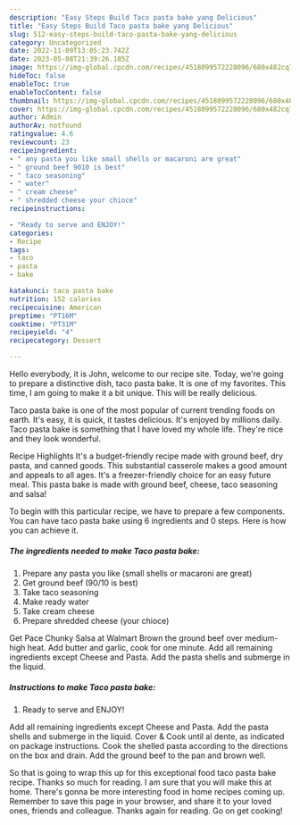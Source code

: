 ```yaml
---
description: "Easy Steps Build Taco pasta bake yang Delicious"
title: "Easy Steps Build Taco pasta bake yang Delicious"
slug: 512-easy-steps-build-taco-pasta-bake-yang-delicious
category: Uncategorized
date: 2022-11-09T13:05:23.742Z
date: 2023-05-08T21:39:26.185Z
image: https://img-global.cpcdn.com/recipes/4518099572228096/680x482cq70/taco-pasta-bake-recipe-main-photo.jpg
hideToc: false
enableToc: true
enableTocContent: false
thumbnail: https://img-global.cpcdn.com/recipes/4518099572228096/680x482cq70/taco-pasta-bake-recipe-main-photo.jpg
cover: https://img-global.cpcdn.com/recipes/4518099572228096/680x482cq70/taco-pasta-bake-recipe-main-photo.jpg
author: Admin
authorAv: notfound
ratingvalue: 4.6
reviewcount: 23
recipeingredient:
- " any pasta you like small shells or macaroni are great"
- " ground beef 9010 is best"
- " taco seasoning"
- " water"
- " cream cheese"
- " shredded cheese your chioce"
recipeinstructions:

- "Ready to serve and ENJOY!"
categories:
- Recipe
tags:
- taco
- pasta
- bake

katakunci: taco pasta bake 
nutrition: 152 calories
recipecuisine: American
preptime: "PT16M"
cooktime: "PT31M"
recipeyield: "4"
recipecategory: Dessert

---
```



Hello everybody, it is John, welcome to our recipe site. Today, we're going to prepare a distinctive dish, taco pasta bake. It is one of my favorites. This time, I am going to make it a bit unique. This will be really delicious.

Taco pasta bake is one of the most popular of current trending foods on earth. It's easy, it is quick, it tastes delicious. It's enjoyed by millions daily. Taco pasta bake is something that I have loved my whole life. They're nice and they look wonderful.

Recipe Highlights It&#39;s a budget-friendly recipe made with ground beef, dry pasta, and canned goods. This substantial casserole makes a good amount and appeals to all ages. It&#39;s a freezer-friendly choice for an easy future meal. This pasta bake is made with ground beef, cheese, taco seasoning and salsa!


To begin with this particular recipe, we have to prepare a few components. You can have taco pasta bake using 6 ingredients and 0 steps. Here is how you can achieve it.

<!--inarticleads1-->

##### The ingredients needed to make Taco pasta bake:

1. Prepare  any pasta you like (small shells or macaroni are great)
1. Get  ground beef (90/10 is best)
1. Take  taco seasoning
1. Make ready  water
1. Take  cream cheese
1. Prepare  shredded cheese (your chioce)


Get Pace Chunky Salsa at Walmart Brown the ground beef over medium-high heat. Add butter and garlic, cook for one minute. Add all remaining ingredients except Cheese and Pasta. Add the pasta shells and submerge in the liquid. 

<!--inarticleads2-->

##### Instructions to make Taco pasta bake:


1. Ready to serve and ENJOY!

Add all remaining ingredients except Cheese and Pasta. Add the pasta shells and submerge in the liquid. Cover &amp; Cook until al dente, as indicated on package instructions. Cook the shelled pasta according to the directions on the box and drain. Add the ground beef to the pan and brown well. 

So that is going to wrap this up for this exceptional food taco pasta bake recipe. Thanks so much for reading. I am sure that you will make this at home. There's gonna be more interesting food in home recipes coming up. Remember to save this page in your browser, and share it to your loved ones, friends and colleague. Thanks again for reading. Go on get cooking!
